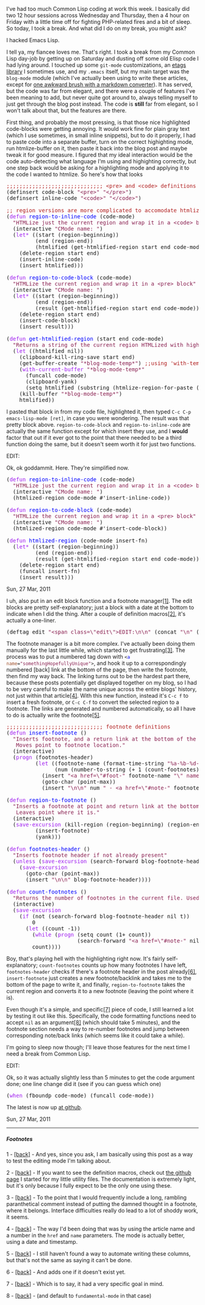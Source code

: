 <p>I've had too much Common Lisp coding at work this week. I basically did two 12 hour sessions across Wednesday and Thursday, then a 4 hour on Friday with a little time off for fighting PHP-related fires and a bit of sleep. So today, I took a break. And what did I do on my break, you might ask? </p>

<p>I hacked Emacs Lisp.</p>

<p>I tell ya, my fiancee loves me. That's right. I took a break from my Common Lisp day-job by getting up on Saturday and dusting off some old Elisp code I had lying around. I touched up some <code>git-mode</code> customizations, an <a href="http://codereview.stackexchange.com/questions/45/emacs-etags-shortcut-functions">etags library</a> I sometimes use, and my <code>.emacs</code> itself, but my main target was the <code>blog-mode</code> module (which I've actually been using to write these articles, except for <a href="http://langnostic.blogspot.com/2011/03/puzzling-with-lisp.html">one awkward brush with a markdown converter</a>). It has served, but the code was far from elegant, and there were a couple of features I've been meaning to add, but never quite got around to, always telling myself to just get through the blog post instead. The code is <b>still</b> far from elegant, so I won't talk about that, but the features are there. </p>

<p>First thing, and probably the most pressing, is that those nice highlighted code-blocks were getting annoying. It would work fine for plain gray text (which I use sometimes, in small inline snippets), but to do it properly, I had to paste code into a separate buffer, turn on the correct highighting mode, run htmlize-buffer on it, then paste it back into the blog post and maybe tweak it for good measure. I figured that my ideal interaction would be the code auto-detecting what language I'm using and highighting correctly, but one step back would be asking for a highlighting mode and applying it to the code I wanted to htmlize. So here's how that looks</p>

<pre><span style="color: #b22222;">;;;;;;;;;;;;;;;;;;;;;;;;;;;;;; </span><span style="color: #b22222;">&lt;pre&gt; and &lt;code&gt; definitions
</span>(definsert code-block <span style="color: #8b2252;">"&lt;pre&gt;"</span> <span style="color: #8b2252;">"&lt;/pre&gt;"</span>)
(definsert inline-code <span style="color: #8b2252;">"&lt;code&gt;"</span> <span style="color: #8b2252;">"&lt;/code&gt;"</span>)

<span style="color: #b22222;">;; </span><span style="color: #b22222;">region versions are more complicated to accomodate htmlize
</span>(<span style="color: #a020f0;">defun</span> <span style="color: #0000ff;">region-to-inline-code</span> (code-mode)
  <span style="color: #8b2252;">"HTMLize just the current region and wrap it in a &lt;code&gt; block"</span>
  (interactive <span style="color: #8b2252;">"CMode name: "</span>)
  (<span style="color: #a020f0;">let*</span> ((start (region-beginning))
         (end (region-end))
         (htmlified (get-htmlified-region start end code-mode)))
    (delete-region start end)
    (insert-inline-code)
    (insert htmlified)))

(<span style="color: #a020f0;">defun</span> <span style="color: #0000ff;">region-to-code-block</span> (code-mode)
  <span style="color: #8b2252;">"HTMLize the current region and wrap it in a &lt;pre&gt; block"</span>
  (interactive <span style="color: #8b2252;">"CMode name: "</span>)
  (<span style="color: #a020f0;">let*</span> ((start (region-beginning))
         (end (region-end))
         (result (get-htmlified-region start end code-mode)))
    (delete-region start end)
    (insert-code-block)
    (insert result)))

(<span style="color: #a020f0;">defun</span> <span style="color: #0000ff;">get-htmlified-region</span> (start end code-mode)
  <span style="color: #8b2252;">"Returns a string of the current region HTMLized with highlighting according to code-mode"</span>
  (<span style="color: #a020f0;">let</span> ((htmlified nil))
    (clipboard-kill-ring-save start end)
    (get-buffer-create <span style="color: #8b2252;">"*blog-mode-temp*"</span>) <span style="color: #b22222;">;;</span><span style="color: #b22222;">using 'with-temp-buffer here doesn't apply correct higlighting
</span>    (<span style="color: #a020f0;">with-current-buffer</span> <span style="color: #8b2252;">"*blog-mode-temp*"</span>
      (funcall code-mode)
      (clipboard-yank)
      (setq htmlified (substring (htmlize-region-for-paste (point-min) (point-max)) 6 -6)))
    (kill-buffer <span style="color: #8b2252;">"*blog-mode-temp*"</span>)
    htmlified))</pre>

<p>I pasted that block in from my code file, highlighted it, then typed <code>C-c C-p emacs-lisp-mode [ret]</code>, in case you were wondering. The result was that pretty block above. <code>region-to-code-block</code> and <code>region-to-inline-code</code> are actually the same function except for which insert they use, and I <b>would</b> factor that out if it ever got to the point that there needed to be a third function doing the same, but it doesn't seem worth it for just two functions.</p>

<span class="edit">EDIT:

<p>Ok, ok goddammit. Here. They're simplified now.</p>

<pre>(<span style="color: #a020f0;">defun</span> <span style="color: #0000ff;">region-to-inline-code</span> (code-mode)
  <span style="color: #8b2252;">"HTMLize just the current region and wrap it in a &lt;code&gt; block"</span>
  (interactive <span style="color: #8b2252;">"CMode name: "</span>)
  (htmlized-region code-mode #'insert-inline-code))

(<span style="color: #a020f0;">defun</span> <span style="color: #0000ff;">region-to-code-block</span> (code-mode)
  <span style="color: #8b2252;">"HTMLize the current region and wrap it in a &lt;pre&gt; block"</span>
  (interactive <span style="color: #8b2252;">"CMode name: "</span>)
  (htmlized-region code-mode #'insert-code-block))

(<span style="color: #a020f0;">defun</span> <span style="color: #0000ff;">htmlized-region</span> (code-mode insert-fn)
  (<span style="color: #a020f0;">let*</span> ((start (region-beginning))
         (end (region-end))
         (result (get-htmlified-region start end code-mode)))
    (delete-region start end)
    (funcall insert-fn)
    (insert result)))</pre>
Sun, 27 Mar, 2011</span>

<p>I uh, also put in an edit block function and a footnote manager<a href="#foot-Sun-Mar-27-013129EDT-2011" name="note-Sun-Mar-27-013129EDT-2011">[1]</a>. The edit blocks are pretty self-explanatory; just a block with a date at the bottom to indicate when I did the thing. After a couple of definition macros<a href="#foot-Sun-Mar-27-013353EDT-2011" name="note-Sun-Mar-27-013353EDT-2011">[2]</a>, it's actually a one-liner.</p>

<pre>(deftag edit <span style="color: #8b2252;">"&lt;span class=\"edit\"&gt;EDIT:\n\n"</span> (concat <span style="color: #8b2252;">"\n"</span> (format-time-string <span style="color: #8b2252;">"%a, %d %b, %Y"</span> (current-time)) <span style="color: #8b2252;">"&lt;/span&gt;"</span>))</pre>

<p>The footnote manager is a bit more complex. I've actually been doing them manually for the last little while, which started to get frustrating<a href="#foot-Sun-Mar-27-013612EDT-2011" name="note-Sun-Mar-27-013612EDT-2011">[3]</a>. The process was to put a numbered tag down with <code>&lt;<span style="color: #0000ff;">a</span> <span style="color: #a0522d;">name</span>=<span style="color: #8b2252;">"somethingHopefullyUnique"</span>&gt;</code>, and hook it up to a correspondingly numbered [back] link at the bottom of the page, then write the footnote, then find my way back. The linking turns out to be the hardest part there, because these posts potentially get displayed together on my blog, so I had to be very careful to make the name unique across the entire blogs' history, not just within that article<a href="#foot-Sun-Mar-27-014303EDT-2011" name="note-Sun-Mar-27-014303EDT-2011">[4]</a>. With this new function, instead it's <code>C-c f</code> to insert a fresh footnote, or <code>C-c C-f</code> to convert the selected region to a footnote. The links are generated and numbered automatically, so all I have to do is actually write the footnote<a href="#foot-Sun-Mar-27-014111EDT-2011" name="note-Sun-Mar-27-014111EDT-2011">[5]</a>.</p>

<pre><span style="color: #b22222;">;;;;;;;;;;;;;;;;;;;;;;;;;;;;;; </span><span style="color: #b22222;">footnote definitions
</span>(<span style="color: #a020f0;">defun</span> <span style="color: #0000ff;">insert-footnote</span> ()
  <span style="color: #8b2252;">"Inserts footnote, and a return link at the bottom of the file. 
   Moves point to footnote location."</span>
  (interactive)
  (<span style="color: #a020f0;">progn</span> (footnotes-header)
         (<span style="color: #a020f0;">let</span> ((footnote-name (format-time-string <span style="color: #8b2252;">"%a-%b-%d-%H%M%S%Z-%Y"</span> (current-time)))
               (num (number-to-string (+ 1 (count-footnotes)))))
           (insert <span style="color: #8b2252;">"&lt;a href=\"#foot-"</span> footnote-name <span style="color: #8b2252;">"\" name=\"note-"</span> footnote-name <span style="color: #8b2252;">"\"&gt;["</span> num <span style="color: #8b2252;">"]&lt;/a&gt;"</span>)
           (goto-char (point-max))
           (insert <span style="color: #8b2252;">"\n\n"</span> num <span style="color: #8b2252;">" - &lt;a href=\"#note-"</span> footnote-name <span style="color: #8b2252;">"\" name=\"foot-"</span> footnote-name <span style="color: #8b2252;">"\"&gt;[back]&lt;/a&gt; - "</span>))))

(<span style="color: #a020f0;">defun</span> <span style="color: #0000ff;">region-to-footnote</span> ()
  <span style="color: #8b2252;">"Inserts a footnote at point and return link at the bottom. Moves the current region to the end of the file. 
   Leaves point where it is."</span>
  (interactive)
  (<span style="color: #a020f0;">save-excursion</span> (kill-region (region-beginning) (region-end))
         (insert-footnote)
         (yank)))

(<span style="color: #a020f0;">defun</span> <span style="color: #0000ff;">footnotes-header</span> ()
  <span style="color: #8b2252;">"Inserts footnote header if not already present"</span>
  (<span style="color: #a020f0;">unless</span> (<span style="color: #a020f0;">save-excursion</span> (search-forward blog-footnote-header nil t))
    (<span style="color: #a020f0;">save-excursion</span> 
      (goto-char (point-max))
      (insert <span style="color: #8b2252;">"\n\n"</span> blog-footnote-header))))

(<span style="color: #a020f0;">defun</span> <span style="color: #0000ff;">count-footnotes</span> ()
  <span style="color: #8b2252;">"Returns the number of footnotes in the current file. Used for human-readable note labels"</span>
  (interactive)
  (<span style="color: #a020f0;">save-excursion</span>
    (<span style="color: #a020f0;">if</span> (not (search-forward blog-footnote-header nil t))
        0
      (<span style="color: #a020f0;">let</span> ((count -1))
        (<span style="color: #a020f0;">while</span> (<span style="color: #a020f0;">progn</span> (setq count (1+ count))
                      (search-forward <span style="color: #8b2252;">"&lt;a href=\"#note-"</span> nil t)))
        count))))</pre>

<p>Boy, that's playing hell with the highlighting right now. It's fairly self-explanatory; <code>count-footnotes</code> counts up how many footnotes I have left, <code>footnotes-header</code> checks if there's a footnote header in the post already<a href="#foot-Sun-Mar-27-014807EDT-2011" name="note-Sun-Mar-27-014807EDT-2011">[6]</a>, <code>insert-footnote</code> just creates a new footnote/backlink and takes me to the bottom of the page to write it, and finally, <code>region-to-footnote</code> takes the current region and converts it to a new footnote (leaving the point where it is).</p>

<p>Even though it's a simple, and specific<a href="#foot-Sun-Mar-27-015109EDT-2011" name="note-Sun-Mar-27-015109EDT-2011">[7]</a> piece of code, I still learned a lot by testing it out like this. Specifically, the code formatting functions need to accept <code>nil</code> as an argument<a href="#foot-Sun-Mar-27-015300EDT-2011" name="note-Sun-Mar-27-015300EDT-2011">[8]</a> (which should take 5 minutes), and the footnote section needs a way to re-number footnotes and jump between corresponding note/back links (which seems like it could take a while).</p>

<p>I'm going to sleep now though; I'll leave those features for the next time I need a break from Common Lisp.</p>

<span class="edit">EDIT:

<p>Ok, so it was actually slightly less than 5 minutes to get the code argument done; one line change did it (see if you can guess which one)</p>

<pre>(<span style="color: #a020f0;">when</span> (fboundp code-mode) (funcall code-mode))</pre>

<p>The latest is now up <a href="https://github.com/Inaimathi/emacs-utils">at github</a>.</p>
Sun, 27 Mar, 2011</span>

<hr />
<h5>Footnotes</h5>

<p>1 - <a href="#note-Sun-Mar-27-013129EDT-2011" name="foot-Sun-Mar-27-013129EDT-2011">[back]</a> - And yes, since you ask, I am basically using this post as a way to test the editing mode I'm talking about.</p>
<p>2 - <a href="#note-Sun-Mar-27-013353EDT-2011" name="foot-Sun-Mar-27-013353EDT-2011">[back]</a> - If you want to see the definition macros, check out <a href="https://github.com/Inaimathi/emacs-utils">the github page</a> I started for my little utility files. The documentation is extremely light, but it's only because I fully expect to be the only one using these.</p>
<p>3 - <a href="#note-Sun-Mar-27-013612EDT-2011" name="foot-Sun-Mar-27-013612EDT-2011">[back]</a> - To the point that I would frequently include a long, rambling paranthetical comment instead of putting the damned thought in a footnote, where it belongs. Interface difficulties really do lead to a lot of shoddy work, it seems.</p>
<p>4 - <a href="#note-Sun-Mar-27-014303EDT-2011" name="foot-Sun-Mar-27-014303EDT-2011">[back]</a> - The way I'd been doing that was by using the article name and a number in the <code>href</code> and <code>name</code> parameters. The mode is actually better, using a date and timestamp.</p>
<p>5 - <a href="#note-Sun-Mar-27-014111EDT-2011" name="foot-Sun-Mar-27-014111EDT-2011">[back]</a> - I still haven't found a way to automate writing these columns, but that's not the same as saying it can't be done.</p>
<p>6 - <a href="#note-Sun-Mar-27-014807EDT-2011" name="foot-Sun-Mar-27-014807EDT-2011">[back]</a> - And adds one if it doesn't exist yet.</p>
<p>7 - <a href="#note-Sun-Mar-27-015109EDT-2011" name="foot-Sun-Mar-27-015109EDT-2011">[back]</a> - Which is to say, it had a very specific goal in mind.</p>
<p>8 - <a href="#note-Sun-Mar-27-015300EDT-2011" name="foot-Sun-Mar-27-015300EDT-2011">[back]</a> - (and default to <code>fundamental-mode</code> in that case)</p>
